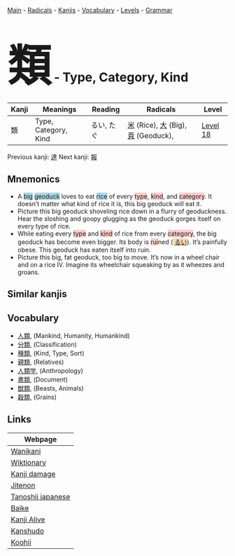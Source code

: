 <style> bigfont {font-size: 100px}</style>
[Main](../index.md) -
[Radicals](../radicals.md) -
[Kanjis](../kanjis.md) -
[Vocabulary](../vocabulary.md) -
[Levels](../levels.md) -
[Grammar](../grammar.md)
# <bigfont> 類</bigfont> - Type, Category, Kind 

| Kanji | Meanings | Reading | Radicals | Level |
| --- | --- | --- | --- | --- |
| 類 | Type, Category, Kind | るい, たぐ | [米](../radicals/米.md) (Rice), [大](../radicals/大.md) (Big), [頁](../radicals/頁.md) (Geoduck),  | [Level 18](../levels/wk_level18.md) |

Previous kanji: [達](達.md) Next kanji: [報](報.md) 

## Mnemonics
 * A <span style="background-color:#ADD8E6"> big</span> <span style="background-color:#ADD8E6"> geoduck</span> loves to eat <span style="background-color:#ADD8E6"> rice</span> of every <span style="background-color:#ffcccb"> type</span>, <span style="background-color:#ffcccb"> kind</span>, and <span style="background-color:#ffcccb"> category</span>. It doesn’t matter what kind of rice it is, this big geoduck will eat it.
* Picture this big geoduck shoveling rice down in a flurry of geoduckness. Hear the sloshing and goopy glugging as the geoduck gorges itself on every type of rice.
* While eating every <span style="background-color:#ffcccb"> type</span> and <span style="background-color:#ffcccb"> kind</span> of rice from every <span style="background-color:#ffcccb"> category</span>, the big geoduck has become even bigger. Its body is <span style="background-color:#ffcccb"> rui</span>ned (<span style="background-color:#fed8b1"> [るい](https://jisho.org/search/るい)</span>). It’s painfully obese. This geoduck has eaten itself into ruin.
* Picture this big, fat geoduck, too big to move. It’s now in a wheel chair and on a rice IV. Imagine its wheelchair squeaking by as it wheezes and groans.


## Similar kanjis
 


## Vocabulary
 * [人類](../vocabulary/類.md), (Mankind, Humanity, Humankind)
* [分類](../vocabulary/類.md), (Classification)
* [種類](../vocabulary/類.md), (Kind, Type, Sort)
* [親類](../vocabulary/類.md), (Relatives)
* [人類学](../vocabulary/類.md), (Anthropology)
* [書類](../vocabulary/類.md), (Document)
* [獣類](../vocabulary/類.md), (Beasts, Animals)
* [穀類](../vocabulary/類.md), (Grains)



## Links 

| Webpage |
| --- |
| [Wanikani          ](https://www.wanikani.com/kanji/類) |
| [Wiktionary        ](https://en.wiktionary.org/wiki/類) |
| [Kanji damage      ](http://www.kanjidamage.com/kanji/search?utf8=✓&q=類) |
| [Jitenon           ](https://jitenon.com/kanji/類) |
| [Tanoshii japanese ](https://www.tanoshiijapanese.com/dictionary/kanji.cfm?k=類) |
| [Baike             ](https://baike.baidu.com/item/類) |
| [Kanji Alive       ](https://app.kanjialive.com/類) |
| [Kanshudo          ](https://www.kanshudo.com/searchmn?q=類) |
| [Koohii            ](https://kanji.koohii.com/study/kanji/類) |
